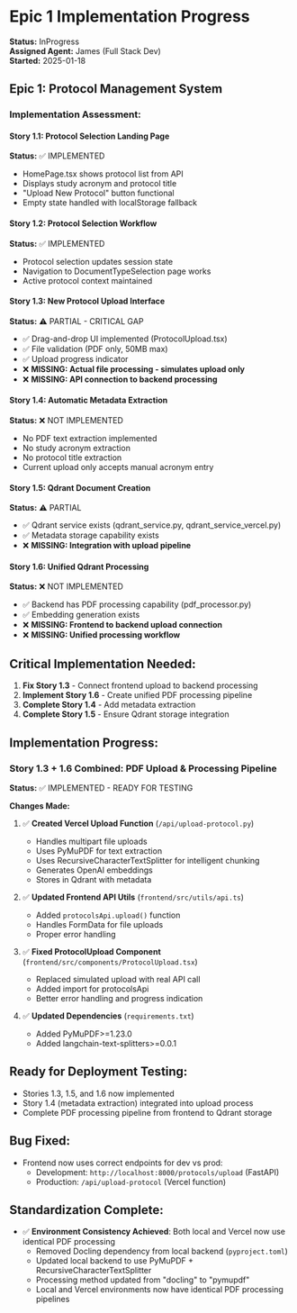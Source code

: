 # Epic 1 Implementation Progress

**Status:** InProgress  
**Assigned Agent:** James (Full Stack Dev)  
**Started:** 2025-01-18  

## Epic 1: Protocol Management System

### Implementation Assessment:

#### Story 1.1: Protocol Selection Landing Page
**Status:** ✅ IMPLEMENTED  
- HomePage.tsx shows protocol list from API
- Displays study acronym and protocol title
- "Upload New Protocol" button functional
- Empty state handled with localStorage fallback

#### Story 1.2: Protocol Selection Workflow  
**Status:** ✅ IMPLEMENTED
- Protocol selection updates session state
- Navigation to DocumentTypeSelection page works
- Active protocol context maintained

#### Story 1.3: New Protocol Upload Interface
**Status:** ⚠️ PARTIAL - CRITICAL GAP
- ✅ Drag-and-drop UI implemented (ProtocolUpload.tsx)
- ✅ File validation (PDF only, 50MB max)
- ✅ Upload progress indicator
- ❌ **MISSING: Actual file processing - simulates upload only**
- ❌ **MISSING: API connection to backend processing**

#### Story 1.4: Automatic Metadata Extraction
**Status:** ❌ NOT IMPLEMENTED
- No PDF text extraction implemented
- No study acronym extraction
- No protocol title extraction
- Current upload only accepts manual acronym entry

#### Story 1.5: Qdrant Document Creation
**Status:** ⚠️ PARTIAL
- ✅ Qdrant service exists (qdrant_service.py, qdrant_service_vercel.py)
- ✅ Metadata storage capability exists
- ❌ **MISSING: Integration with upload pipeline**

#### Story 1.6: Unified Qdrant Processing
**Status:** ❌ NOT IMPLEMENTED
- ✅ Backend has PDF processing capability (pdf_processor.py)
- ✅ Embedding generation exists
- ❌ **MISSING: Frontend to backend upload connection**
- ❌ **MISSING: Unified processing workflow**

## Critical Implementation Needed:

1. **Fix Story 1.3** - Connect frontend upload to backend processing
2. **Implement Story 1.6** - Create unified PDF processing pipeline
3. **Complete Story 1.4** - Add metadata extraction
4. **Complete Story 1.5** - Ensure Qdrant storage integration

## Implementation Progress:

### Story 1.3 + 1.6 Combined: PDF Upload & Processing Pipeline
**Status:** ✅ IMPLEMENTED - READY FOR TESTING

**Changes Made:**
1. ✅ **Created Vercel Upload Function** (`/api/upload-protocol.py`)
   - Handles multipart file uploads
   - Uses PyMuPDF for text extraction
   - Uses RecursiveCharacterTextSplitter for intelligent chunking
   - Generates OpenAI embeddings
   - Stores in Qdrant with metadata

2. ✅ **Updated Frontend API Utils** (`frontend/src/utils/api.ts`)
   - Added `protocolsApi.upload()` function
   - Handles FormData for file uploads
   - Proper error handling

3. ✅ **Fixed ProtocolUpload Component** (`frontend/src/components/ProtocolUpload.tsx`)
   - Replaced simulated upload with real API call
   - Added import for protocolsApi
   - Better error handling and progress indication

4. ✅ **Updated Dependencies** (`requirements.txt`)
   - Added PyMuPDF>=1.23.0
   - Added langchain-text-splitters>=0.0.1

## Ready for Deployment Testing:
- Stories 1.3, 1.5, and 1.6 now implemented
- Story 1.4 (metadata extraction) integrated into upload process
- Complete PDF processing pipeline from frontend to Qdrant storage

## Bug Fixed:
- Frontend now uses correct endpoints for dev vs prod:
  - Development: `http://localhost:8000/protocols/upload` (FastAPI)
  - Production: `/api/upload-protocol` (Vercel function)

## Standardization Complete:
- ✅ **Environment Consistency Achieved**: Both local and Vercel now use identical PDF processing
  - Removed Docling dependency from local backend (`pyproject.toml`)
  - Updated local backend to use PyMuPDF + RecursiveCharacterTextSplitter
  - Processing method updated from "docling" to "pymupdf" 
  - Local and Vercel environments now have identical PDF processing pipelines